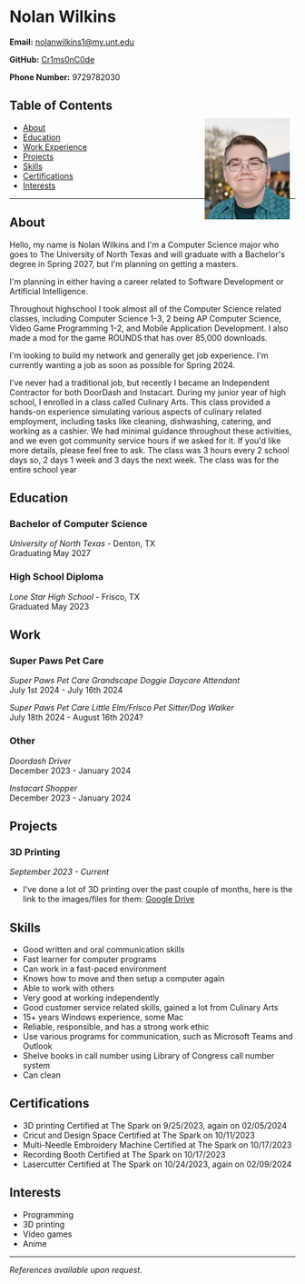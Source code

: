 # Nolan Wilkins

**Email:** nolanwilkins1@my.unt.edu

**GitHub:** [Cr1ms0nC0de](https://github.com/Cr1ms0nC0de)

**Phone Number:** 9729782030

<div style="position: relative;">
    <img src="images/me.jpg" alt="Your Name's Picture" width="150px" style="position: absolute; top: 50px; right: 10px;">
</div>

## Table of Contents

- [About](#about)
- [Education](#education)
- [Work Experience](#work)
- [Projects](#projects)
- [Skills](#skills)
- [Certifications](#certifications)
- [Interests](#interests)

<div style="clear: both;"></div> <!-- Add this to clear the float -->

---

## About

Hello, my name is Nolan Wilkins and I'm a Computer Science major who goes to The University of North Texas and will graduate with a Bachelor's degree in Spring 2027, but I'm planning on getting a masters.

I'm planning in either having a career related to Software Development or Artificial Intelligence.

Throughout highschool I took almost all of the Computer Science related classes, including Computer Science 1-3, 2 being AP Computer Science, Video Game Programming 1-2, and Mobile Application Development. I also made a mod for the game ROUNDS that has over 85,000 downloads. 

I'm looking to build my network and generally get job experience. 
I'm currently wanting a job as soon as possible for Spring 2024.

I've never had a traditional job, but recently I became an Independent Contractor for both DoorDash and Instacart.
During my junior year of high school, I enrolled in a class called Culinary Arts. This class provided a hands-on experience simulating various aspects of culinary related employment, including tasks like cleaning, dishwashing, catering, and working as a cashier. We had minimal guidance throughout these activities, and we even got community service hours if we asked for it. If you'd like more details, please feel free to ask. The class was 3 hours every 2 school days so, 2 days 1 week and 3 days the next week. The class was for the entire school year

## Education

### Bachelor of Computer Science  
*University of North Texas* - Denton, TX  
Graduating May 2027

### High School Diploma  
*Lone Star High School* - Frisco, TX  
Graduated May 2023


## Work

### Super Paws Pet Care  
*Super Paws Pet Care Grandscape Doggie Daycare Attendant*   
July 1st 2024 - July 16th 2024

*Super Paws Pet Care Little Elm/Frisco Pet Sitter/Dog Walker*   
July 18th 2024 - August 16th 2024?

### Other
*Doordash Driver*  
December 2023 - January 2024

*Instacart Shopper*  
December 2023 - January 2024


## Projects

### 3D Printing
*September 2023 - Current*
- I've done a lot of 3D printing over the past couple of months, here is the link to the images/files for them: [Google Drive](https://drive.google.com/drive/folders/19Y5tOSXMplp0P0fZkOp17yYzAfSY8I4H?usp=sharing)

## Skills

- Good written and oral communication skills
- Fast learner for computer programs
- Can work in a fast-paced environment
- Knows how to move and then setup a computer again
- Able to work with others
- Very good at working independently
- Good customer service related skills, gained a lot from Culinary Arts
- 15+ years Windows experience, some Mac
- Reliable, responsible, and has a strong work ethic
- Use various programs for communication, such as Microsoft Teams and Outlook
- Shelve books in call number using Library of Congress call number system
- Can clean

## Certifications

- 3D printing Certified at The Spark on 9/25/2023, again on 02/05/2024
- Cricut and Design Space Certified at The Spark on 10/11/2023
- Multi-Needle Embroidery Machine Certified at The Spark on 10/17/2023
- Recording Booth Certified at The Spark on 10/17/2023
- Lasercutter Certified at The Spark on 10/24/2023, again on 02/09/2024

## Interests

- Programming
- 3D printing
- Video games
- Anime

---
*References available upon request.*
